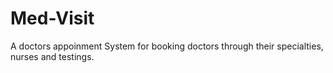 # Med-Visit
A doctors appoinment System for booking doctors through their specialties, nurses and testings. 
